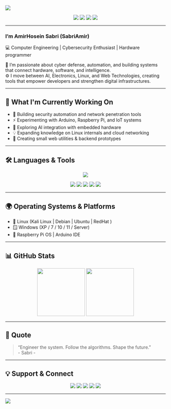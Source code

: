 <!-- Header / Banner -->
<img src="https://capsule-render.vercel.app/api?type=waving&color=0:000000,100:1a1a1a&height=200&section=header&text=AmirHosein%20Sabri&fontSize=42&fontColor=00FFCC&animation=fadeIn&fontAlignY=35" />

<p align="center">
  <a href="mailto:amirhoseinsabri@gmail.com"><img src="https://img.shields.io/badge/Gmail-D14836?style=flat&logo=gmail&logoColor=white"/></a>
  <a href="https://github.com/SabriAmir"><img src="https://img.shields.io/badge/GitHub-171515?style=flat&logo=github&logoColor=white"/></a>
  <a href="https://t.me/AmirSabri"><img src="https://img.shields.io/badge/Telegram-2CA5E0?style=flat&logo=telegram&logoColor=white"/></a>
  <a href="#"><img src="https://img.shields.io/badge/LinkedIn-0077B5?style=flat&logo=linkedin&logoColor=white"/></a>
</p>

---

### I’m AmirHosein Sabri (SabriAmir)
💻 Computer Engineering | Cybersecurity Enthusiast | Hardware programmer  

🚀 I’m passionate about cyber defense, automation, and building systems that connect hardware, software, and intelligence.  
⚙️ I move between AI, Electronics, Linux, and Web Technologies, creating tools that empower developers and strengthen digital infrastructures.  

---

## 🧠 What I'm Currently Working On
- 🔐 Building security automation and network penetration tools  
- ⚡ Experimenting with Arduino, Raspberry Pi, and IoT systems  
- 🧩 Exploring AI integration with embedded hardware  
- 💡 Expanding knowledge on Linux internals and cloud networking  
- 🧱 Creating small web utilities & backend prototypes  

---

## 🛠️ Languages & Tools
<p align="center">
  <img src="https://skillicons.dev/icons?i=python,,html,css,js,sql,wordpress,powershell,vim,git,vscode,arduino,raspberrypi,linux,debian,ubuntu,redhat,mql5,docker" />
</p>

<p align="center">
  <img src="https://img.shields.io/badge/Kali%20Linux-557C94?style=flat&logo=kalilinux&logoColor=white"/>
  <img src="https://img.shields.io/badge/Parrot%20OS-2ECC71?style=flat&logo=linux&logoColor=white"/>
  <img src="https://img.shields.io/badge/Bitcoin-F7931A?style=flat&logo=bitcoin&logoColor=white"/>
  <img src="https://img.shields.io/badge/Automation-333333?style=flat&logo=python&logoColor=yellow"/>
  <img src="https://img.shields.io/badge/Open%20Source-181717?style=flat&logo=opensourceinitiative&logoColor=white"/>
</p>

---

## 🌍 Operating Systems & Platforms
- 🐧 Linux (Kali Linux | Debian | Ubuntu | RedHat )  
- 🪟 Windows (XP / 7 / 10 / 11 / Server)  
- 💾 Raspberry Pi OS | Arduino IDE 

---

## 📊 GitHub Stats
<p align="center">
  <img src="https://github-readme-stats.vercel.app/api?username=SabriAmir&show_icons=true&theme=tokyonight" height="150"/>
  <img src="https://github-readme-streak-stats.herokuapp.com/?user=SabriAmir&theme=tokyonight" height="150"/>
</p>


---
  

## 💬 Quote
> “Engineer the system. Follow the algorithms. Shape the future.”  
                                                           - Sabri - 
---

## 💡 Support & Connect
<p align="center">
  <a href="https://t.me/SabriAmir"><img src="https://img.shields.io/badge/Telegram-2CA5E0?style=flat&logo=telegram&logoColor=white"/></a>
  <a href="mailto:sabriamir.official@gmail.com"><img src="https://img.shields.io/badge/Email-D14836?style=flat&logo=gmail&logoColor=white"/></a>
  <a href="https://github.com/SabriAmir"><img src="https://img.shields.io/badge/GitHub-171515?style=flat&logo=github&logoColor=white"/></a>
  <a href="https://www.instagram.com/SabriAmir_"><img src="https://img.shields.io/badge/Instagram-E4405F?style=flat&logo=instagram&logoColor=white"/></a>
  <a href="https://twitter.com/Sabrioffcial_"><img src="https://img.shields.io/badge/Twitter-1DA1F2?style=flat&logo=twitter&logoColor=white"/></a>
</p>


---

<img src="https://capsule-render.vercel.app/api?type=waving&color=0:000000,100:1a1a1a&height=100&section=footer" />
